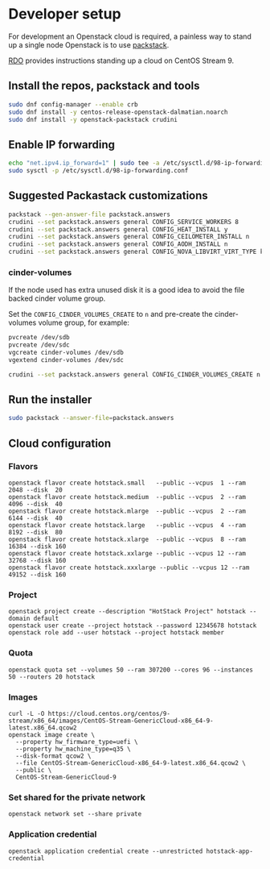 # Developer setup

For development an Openstack cloud is required, a painless way to stand up a
single node Openstack is to use [packstack](
  https://github.com/redhat-openstack/packstack).

[RDO](https://www.rdoproject.org) provides instructions standing up a cloud on
CentOS Stream 9.

## Install the repos, packstack and tools

```bash
sudo dnf config-manager --enable crb
sudo dnf install -y centos-release-openstack-dalmatian.noarch
sudo dnf install -y openstack-packstack crudini
```

## Enable IP forwarding

```bash
echo "net.ipv4.ip_forward=1" | sudo tee -a /etc/sysctl.d/98-ip-forwarding.conf
sudo sysctl -p /etc/sysctl.d/98-ip-forwarding.conf
```

## Suggested Packastack customizations

```bash
packstack --gen-answer-file packstack.answers
crudini --set packstack.answers general CONFIG_SERVICE_WORKERS 8
crudini --set packstack.answers general CONFIG_HEAT_INSTALL y
crudini --set packstack.answers general CONFIG_CEILOMETER_INSTALL n
crudini --set packstack.answers general CONFIG_AODH_INSTALL n
crudini --set packstack.answers general CONFIG_NOVA_LIBVIRT_VIRT_TYPE kvm
```

### cinder-volumes

If the node used has extra unused disk it is a good idea to avoid the file
backed cinder volume group.

Set the `CONFIG_CINDER_VOLUMES_CREATE` to `n` and pre-create the cinder-volumes
volume group, for example:

```bash
pvcreate /dev/sdb
pvcreate /dev/sdc
vgcreate cinder-volumes /dev/sdb
vgextend cinder-volumes /dev/sdc
```

```bash
crudini --set packstack.answers general CONFIG_CINDER_VOLUMES_CREATE n
```

## Run the installer

```bash
sudo packstack --answer-file=packstack.answers
```

## Cloud configuration

### Flavors

```shell
openstack flavor create hotstack.small   --public --vcpus  1 --ram  2048 --disk  20
openstack flavor create hotstack.medium  --public --vcpus  2 --ram  4096 --disk  40
openstack flavor create hotstack.mlarge  --public --vcpus  2 --ram  6144 --disk  40
openstack flavor create hotstack.large   --public --vcpus  4 --ram  8192 --disk  80
openstack flavor create hotstack.xlarge  --public --vcpus  8 --ram 16384 --disk 160
openstack flavor create hotstack.xxlarge --public --vcpus 12 --ram 32768 --disk 160
openstack flavor create hotstack.xxxlarge --public --vcpus 12 --ram 49152 --disk 160
```

### Project

```shell
openstack project create --description "HotStack Project" hotstack --domain default
openstack user create --project hotstack --password 12345678 hotstack
openstack role add --user hotstack --project hotstack member
```

### Quota

```shell
openstack quota set --volumes 50 --ram 307200 --cores 96 --instances 50 --routers 20 hotstack
```

### Images

```shell
curl -L -O https://cloud.centos.org/centos/9-stream/x86_64/images/CentOS-Stream-GenericCloud-x86_64-9-latest.x86_64.qcow2
openstack image create \
  --property hw_firmware_type=uefi \
  --property hw_machine_type=q35 \
  --disk-format qcow2 \
  --file CentOS-Stream-GenericCloud-x86_64-9-latest.x86_64.qcow2 \
  --public \
  CentOS-Stream-GenericCloud-9
```

### Set shared for the private network

```shell
openstack network set --share private
```

### Application credential

```shell
openstack application credential create --unrestricted hotstack-app-credential
```
